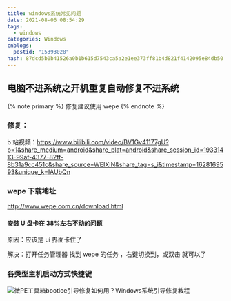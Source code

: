 ```yaml
---
title: windows系统常见问题
date: 2021-08-06 08:54:29
tags:
  - windows
categories: Windows
cnblogs:
  postid: "15393028"
hash: 87dcd5b0b41526a0b1b615d7543ca5a2e1ee373ff81b4d821f4142095e84db50
---
```


## 电脑不进系统之开机重复自动修复不进系统

{% note primary %} 修复建议使用 wepe {% endnote %}

### 修复：

b 站视频：https://www.bilibili.com/video/BV1Gv41177gU?p=1&share_medium=android&share_plat=android&share_session_id=19331413-99af-4377-82ff-8b31a9cc451c&share_source=WEIXIN&share_tag=s_i&timestamp=1628169593&unique_k=IAUbQn

### wepe 下载地址

http://www.wepe.com.cn/download.html

#### 安装 U 盘卡在 38%左右不动的问题

原因：应该是 ui 界面卡住了

解决：打开任务管理器 找到 wepe 的任务 ，右键切换到，或双击 就可以了

### 各类型主机启动方式快捷键

![微PE工具箱bootice引导修复如何用？Windows系统引导修复教程](https://bitbw.top/public/img/my_gallery/%E7%94%B5%E8%84%91%E5%93%81%E7%89%8C%E7%9A%84%E5%BC%80%E6%9C%BA%E7%83%AD%E9%94%AE1-200P31H100463.jpg)
